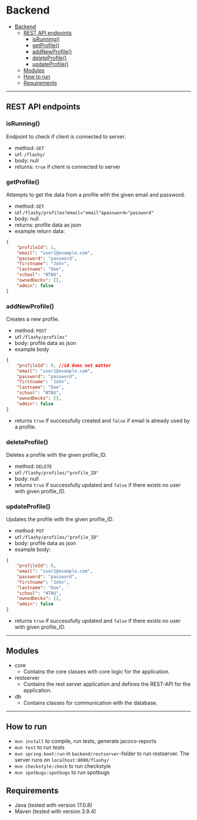 # Backend
- [Backend](#backend)
  - [REST API endpoints](#rest-api-endpoints)
    - [isRunning()](#isrunning)
    - [getProfile()](#getprofile)
    - [addNewProfile()](#addnewprofile)
    - [deleteProfile()](#deleteprofile)
    - [updateProfile()](#updateprofile)
  - [Modules](#modules)
  - [How to run](#how-to-run)
  - [Requirements](#requirements)
---
## REST API endpoints
### isRunning()
Endpoint to check if client is connected to server.
- method: `GET`
- url: `/flashy/`
- body: null
- returns: `true` if client is connected to server

### getProfile()
Attempts to get the data from a profile with the given email and password.
- method: `GET`
- url `/flashy/profiles?email="email"&password="password"`
- body: null
- returns: profile data as json
- example return data:
```json
{
    "profileId": 1,
    "email": "user1@example.com",
    "password": "password",
    "firstname": "John",
    "lastname": "Doe",
    "school": "NTNU",
    "ownedDecks": [],
    "admin": false
}
```

### addNewProfile()
Creates a new profile.
- method: `POST`
- url `/flashy/profiles"`
- body: profile data as json
- example body
```json
{
    "profileId": 0, //id does not matter
    "email": "user1@example.com",
    "password": "password",
    "firstname": "John",
    "lastname": "Doe",
    "school": "NTNU",
    "ownedDecks": [],
    "admin": false
}
```
- returns `true` if successfully created and `false` if email is already used by a profile.

### deleteProfile()
Deletes a profile with the given profile_ID.
- method: `DELETE`
- url `/flashy/profiles/"profile_ID"`
- body: null
- returns `true` if successfully updated and `false` if there exists no user with given profile_ID.


### updateProfile()
Updates the profile with the given profile_ID.
- method: `PUT`
- url `/flashy/profiles/"profile_ID"`
- body: profile data as json
- example body:
```json
{
    "profileId": 0,
    "email": "user1@example.com",
    "password": "password",
    "firstname": "John",
    "lastname": "Doe",
    "school": "NTNU",
    "ownedDecks": [],
    "admin": false
}
```
- returns `true` if successfully updated and `false` if there exists no user with given profile_ID.

---
## Modules
- core
  - Contains the core classes with core logic for the application.
- restserver
  - Contains the rest server application and defines the REST-API for the application.
- db
  - Contains classes for communication with the database.
  
---
## How to run
- `mvn install` to compile, run tests, generate jacoco-reports
- `mvn test` to run tests
- `mvn spring-boot:run` in `backend/restserver`-folder to run restserver. The server runs on `localhost:8080/flashy/`
- `mvn checkstyle:check` to run checkstyle
- `mvn spotbugs:spotbugs` to run spotbugs

## Requirements
- Java (tested with version 17.0.8)
- Maven (tested with version 3.9.4)